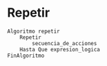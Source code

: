 # Repetir

```
Algoritmo repetir
	Repetir
		secuencia_de_acciones
	Hasta Que expresion_logica
FinAlgoritmo
```